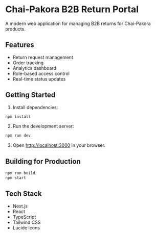 # Chai-Pakora B2B Return Portal

A modern web application for managing B2B returns for Chai-Pakora products.

## Features

- Return request management
- Order tracking
- Analytics dashboard
- Role-based access control
- Real-time status updates

## Getting Started

1. Install dependencies:
```bash
npm install
```

2. Run the development server:
```bash
npm run dev
```

3. Open [http://localhost:3000](http://localhost:3000) in your browser.

## Building for Production

```bash
npm run build
npm start
```

## Tech Stack

- Next.js
- React
- TypeScript
- Tailwind CSS
- Lucide Icons 